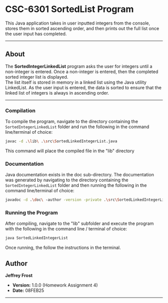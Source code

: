 # CSC-6301 SortedList Program

This Java application takes in user inputted integers from the console, stores them in sorted ascending order, and then prints out the full list once the user input has completed.

---

## About

The **SortedIntegerLinkedList** program asks the user for integers until a non-integer is entered.
Once a non-integer is entered, then the completed sorted integer list is displayed.  
The list itself is stored in memory in a linked list using the Java utility LinkedList<Integer>.
As the user input is entered, the data is sorted to ensure that the linked list of integers is always in ascending order.


---


### Compilation

To compile the program, navigate to the directory containing the `SortedIntegerLinkedList` folder and run the following in the command line/terminal of choice:

```bash
javac -d .\lib\ .\src\SortedLinkedIntegerList.java

```

This command will place the compiled file in the "lib" directory


### Documentation

Java documentation exists in the doc sub-directory.  The documentation was generated by navigating to the directory containing the `SortedIntegerLinkedList` folder and then running the following in the command line/terminal of choice:

```bash
javadoc -d .\doc\ -author -version -private .\src\SortedLinkedIntegerList.java

```


### Running the Program

After compiling, navigate to the "lib" subfolder and execute the program with the following in the command line / terminal of choice:

```bash
java SortedLinkedIntegerList
```
Once running, the follow the instructions in the terminal.

## Author

**Jeffrey Frost**

- **Version:** 1.0.0 (Homework Assignment 4)
- **Date:** 08FEB25

---

